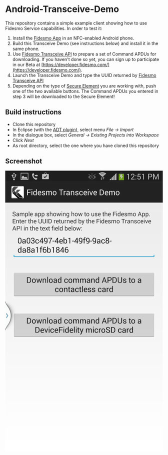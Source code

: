 Android-Transceive-Demo
=======================

This repository contains a simple example client showing how to use Fidesmo Service capabilities.
In order to test it:

1. Install the [Fidesmo App](https://play.google.com/store/apps/details?id=com.fidesmo.sec.android) in an NFC-enabled Android phone.
2. Build this Transceive Demo (see instructions below) and install it in the same phone.
3. Use [Fidesmo Transceive API](https://developer.fidesmo.com/api) to prepare a set of Command APDUs for downloading. If you haven't done so yet, you can sign up to participate in our Beta at [https://developer.fidesmo.com/](https://developer.fidesmo.com/).
4. Launch the Transceive Demo and type the UUID returned by [Fidesmo Transceive API](https://developer.fidesmo.com/api)
5. Depending on the type of [Secure Element](http://www.globalplatform.org/mediaguideSE.asp) you are working with, push one of the two available buttons. The Command APDUs you entered in step 3 will be downloaded to the Secure Element!

Build instructions
------------------
- Clone this repository
- In Eclipse (with the [ADT plugin](http://developer.android.com/tools/sdk/eclipse-adt.html)), select menu *File -> Import*
- In the dialogue box, select *General -> Existing Projects into Workspace*
- Click *Next*
- As root directory, select the one where you have cloned this repository

Screenshot
---------
![Screenshot showing the two buttons and an example UUID](/docs/Example_screenshot.png "Screenshot showing the two buttons and an example UUID")


